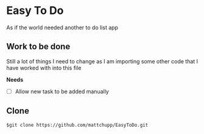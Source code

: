 # Easy To Do

As if the world needed another to do list app 

## Work to be done 

Still a lot of things I need to change as I am importing some other code that I have worked with into this file 

__Needs__

- [ ] Allow new task to be added manually 

## Clone
    $git clone https://github.com/mattchupp/EasyToDo.git
